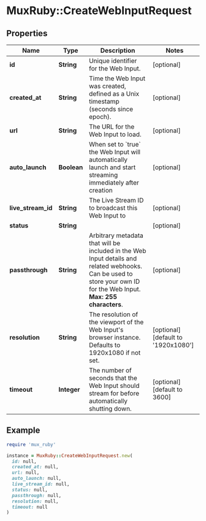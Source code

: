 # MuxRuby::CreateWebInputRequest

## Properties

| Name | Type | Description | Notes |
| ---- | ---- | ----------- | ----- |
| **id** | **String** | Unique identifier for the Web Input. | [optional] |
| **created_at** | **String** | Time the Web Input was created, defined as a Unix timestamp (seconds since epoch). | [optional] |
| **url** | **String** | The URL for the Web Input to load. | [optional] |
| **auto_launch** | **Boolean** | When set to &#x60;true&#x60; the Web Input will automatically launch and start streaming immediately after creation | [optional] |
| **live_stream_id** | **String** | The Live Stream ID to broadcast this Web Input to | [optional] |
| **status** | **String** |  | [optional] |
| **passthrough** | **String** | Arbitrary metadata that will be included in the Web Input details and related webhooks. Can be used to store your own ID for the Web Input. **Max: 255 characters**. | [optional] |
| **resolution** | **String** | The resolution of the viewport of the Web Input&#39;s browser instance. Defaults to 1920x1080 if not set. | [optional][default to &#39;1920x1080&#39;] |
| **timeout** | **Integer** | The number of seconds that the Web Input should stream for before automatically shutting down. | [optional][default to 3600] |

## Example

```ruby
require 'mux_ruby'

instance = MuxRuby::CreateWebInputRequest.new(
  id: null,
  created_at: null,
  url: null,
  auto_launch: null,
  live_stream_id: null,
  status: null,
  passthrough: null,
  resolution: null,
  timeout: null
)
```

